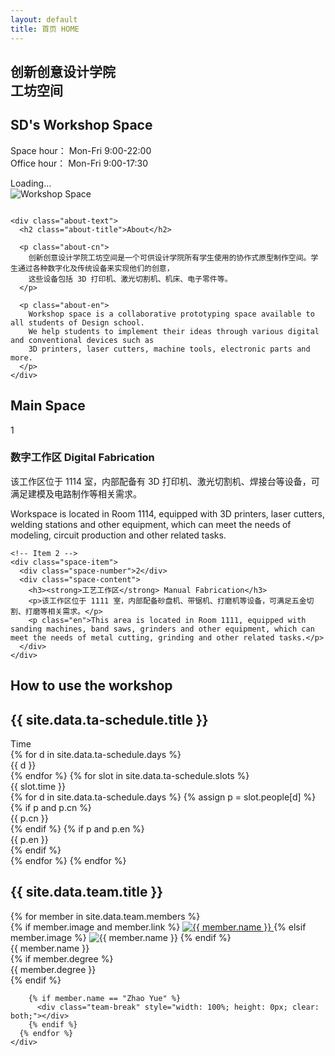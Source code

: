 ```yaml
---
layout: default
title: 首页 HOME
---
```


<section class="hero">
  <div class="hero-text">
    <h1 class="cn-title">
      创新创意设计学院<br/>
      工坊空间
    </h1>
    <h2 class="en-subtitle">SD's Workshop Space</h2>
    <p class="meta">
      Space hour： Mon-Fri 9:00-22:00<br/>
      Office hour： Mon-Fri 9:00-17:30
    </p>
    <div class="status-indicator" id="workshop-status">
      <span class="status-text" id="status-text">Loading...</span>
    </div>
  </div>

  <div class="hero-image">
  <img src="{{ '/assets/images/workshop.png' | relative_url }}"
       alt="Workshop Space" class="hero-photo">


  <img src="{{ '/assets/images/cube1.png' | relative_url }}"
       alt="" class="hero-cube">
</div>

</section>
<!-- About -->
<section class="about-wrap">
  <div class="about-inner">
    <div class="about-spacer" aria-hidden="true"></div>

    <div class="about-text">
      <h2 class="about-title">About</h2>

      <p class="about-cn">
        创新创意设计学院工坊空间是一个可供设计学院所有学生使用的协作式原型制作空间。学生通过各种数字化及传统设备来实现他们的创意，
        这些设备包括 3D 打印机、激光切割机、机床、电子零件等。
      </p>

      <p class="about-en">
        Workshop space is a collaborative prototyping space available to all students of Design school.
        We help students to implement their ideas through various digital and conventional devices such as
        3D printers, laser cutters, machine tools, electronic parts and more.
      </p>
    </div>
  </div>
</section>
<section class="space-section">
  <h2 class="section-title">Main Space</h2>

  <div class="space-row">
    <!-- Item 1 -->
    <div class="space-item">
      <div class="space-number">1</div>
      <div class="space-content">
        <h3><strong>数字工作区</strong> Digital Fabrication</h3>
        <p>该工作区位于 1114 室，内部配备有 3D 打印机、激光切割机、焊接台等设备，可满足建模及电路制作等相关需求。</p>
        <p class="en">Workspace is located in Room 1114, equipped with 3D printers, laser cutters, welding stations and other equipment, which can meet the needs of modeling, circuit production and other related tasks.</p>
      </div>
    </div>

    <!-- Item 2 -->
    <div class="space-item">
      <div class="space-number">2</div>
      <div class="space-content">
        <h3><strong>工艺工作区</strong> Manual Fabrication</h3>
        <p>该工作区位于 1111 室，内部配备砂盘机、带锯机、打磨机等设备，可满足五金切割、打磨等相关需求。</p>
        <p class="en">This area is located in Room 1111, equipped with sanding machines, band saws, grinders and other equipment, which can meet the needs of metal cutting, grinding and other related tasks.</p>
      </div>
    </div>
  </div>
</section>
<section class="howto-section">
  <h2 class="howto-ghost">How to use the workshop</h2>


</section>



<section class="ta-section" id="ta-schedule">
  <h2 class="ta-ghost">{{ site.data.ta-schedule.title }}</h2>

  <div class="ta-grid" role="table" aria-label="{{ site.data.ta-schedule.title }}">
    <!-- Header -->
    <div class="ta-cell ta-head time" role="columnheader">Time</div>
    {% for d in site.data.ta-schedule.days %}
      <div class="ta-cell ta-head" role="columnheader">{{ d }}</div>
    {% endfor %}
    <!-- Rows -->
    {% for slot in site.data.ta-schedule.slots %}
      <div class="ta-cell ta-time" role="rowheader">{{ slot.time }}</div>
      {% for d in site.data.ta-schedule.days %}
        {% assign p = slot.people[d] %}
        <div class="ta-cell" data-day="{{ d }}">
          {% if p and p.cn %}
            <div>{{ p.cn }}</div>
          {% endif %}
          {% if p and p.en %}
            <div class="ta-en">{{ p.en }}</div>
          {% endif %}
        </div>
      {% endfor %}
    {% endfor %}
  </div>
</section>

<!-- Team Members Section -->
<section class="team-section" id="team">
  <h2 class="team-ghost">{{ site.data.team.title }}</h2>
  
  <div class="team-container">
    <div class="team-members">
      {% for member in site.data.team.members %}
        <div class="team-member">
          <div class="member-avatar">
            {% if member.image and member.link %}
              <a href="{{ member.link }}" target="_blank" rel="noopener noreferrer" class="member-link">
                <img src="{{ member.image | relative_url }}" alt="{{ member.name }}">
              </a>
            {% elsif member.image %}
              <img src="{{ member.image | relative_url }}" alt="{{ member.name }}">
            {% endif %}
          </div>
          <div class="member-info">
            <div class="member-name">{{ member.name }}</div>
            {% if member.degree %}
              <div class="member-degree">{{ member.degree }}</div>
            {% endif %}
          </div>
        </div>
        
        {% if member.name == "Zhao Yue" %}
          <div class="team-break" style="width: 100%; height: 0px; clear: both;"></div>
        {% endif %}
      {% endfor %}
    </div>
  </div>
</section>